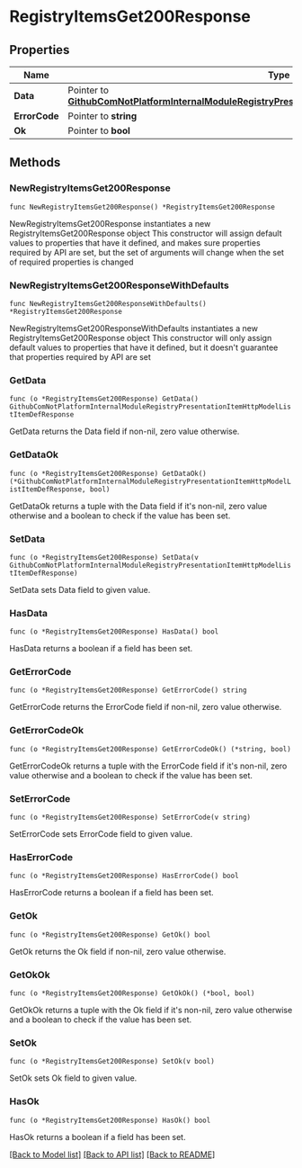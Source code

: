 # RegistryItemsGet200Response

## Properties

Name | Type | Description | Notes
------------ | ------------- | ------------- | -------------
**Data** | Pointer to [**GithubComNotPlatformInternalModuleRegistryPresentationItemHttpModelListItemDefResponse**](GithubComNotPlatformInternalModuleRegistryPresentationItemHttpModelListItemDefResponse.md) |  | [optional] 
**ErrorCode** | Pointer to **string** |  | [optional] 
**Ok** | Pointer to **bool** |  | [optional] 

## Methods

### NewRegistryItemsGet200Response

`func NewRegistryItemsGet200Response() *RegistryItemsGet200Response`

NewRegistryItemsGet200Response instantiates a new RegistryItemsGet200Response object
This constructor will assign default values to properties that have it defined,
and makes sure properties required by API are set, but the set of arguments
will change when the set of required properties is changed

### NewRegistryItemsGet200ResponseWithDefaults

`func NewRegistryItemsGet200ResponseWithDefaults() *RegistryItemsGet200Response`

NewRegistryItemsGet200ResponseWithDefaults instantiates a new RegistryItemsGet200Response object
This constructor will only assign default values to properties that have it defined,
but it doesn't guarantee that properties required by API are set

### GetData

`func (o *RegistryItemsGet200Response) GetData() GithubComNotPlatformInternalModuleRegistryPresentationItemHttpModelListItemDefResponse`

GetData returns the Data field if non-nil, zero value otherwise.

### GetDataOk

`func (o *RegistryItemsGet200Response) GetDataOk() (*GithubComNotPlatformInternalModuleRegistryPresentationItemHttpModelListItemDefResponse, bool)`

GetDataOk returns a tuple with the Data field if it's non-nil, zero value otherwise
and a boolean to check if the value has been set.

### SetData

`func (o *RegistryItemsGet200Response) SetData(v GithubComNotPlatformInternalModuleRegistryPresentationItemHttpModelListItemDefResponse)`

SetData sets Data field to given value.

### HasData

`func (o *RegistryItemsGet200Response) HasData() bool`

HasData returns a boolean if a field has been set.

### GetErrorCode

`func (o *RegistryItemsGet200Response) GetErrorCode() string`

GetErrorCode returns the ErrorCode field if non-nil, zero value otherwise.

### GetErrorCodeOk

`func (o *RegistryItemsGet200Response) GetErrorCodeOk() (*string, bool)`

GetErrorCodeOk returns a tuple with the ErrorCode field if it's non-nil, zero value otherwise
and a boolean to check if the value has been set.

### SetErrorCode

`func (o *RegistryItemsGet200Response) SetErrorCode(v string)`

SetErrorCode sets ErrorCode field to given value.

### HasErrorCode

`func (o *RegistryItemsGet200Response) HasErrorCode() bool`

HasErrorCode returns a boolean if a field has been set.

### GetOk

`func (o *RegistryItemsGet200Response) GetOk() bool`

GetOk returns the Ok field if non-nil, zero value otherwise.

### GetOkOk

`func (o *RegistryItemsGet200Response) GetOkOk() (*bool, bool)`

GetOkOk returns a tuple with the Ok field if it's non-nil, zero value otherwise
and a boolean to check if the value has been set.

### SetOk

`func (o *RegistryItemsGet200Response) SetOk(v bool)`

SetOk sets Ok field to given value.

### HasOk

`func (o *RegistryItemsGet200Response) HasOk() bool`

HasOk returns a boolean if a field has been set.


[[Back to Model list]](../README.md#documentation-for-models) [[Back to API list]](../README.md#documentation-for-api-endpoints) [[Back to README]](../README.md)


